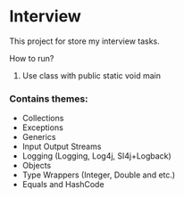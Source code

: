 # Interview
<p>This project for store my interview tasks.</p>
<p>How to run?</p>
<ol>
  <li>Use class with public static void main</li>
</ol>

<h3>Contains themes:</h3>
<ul>
  <li>Collections</li>
  <li>Exceptions</li>
  <li>Generics</li>
  <li>Input Output Streams</li>
  <li>Logging (Logging, Log4j, Sl4j+Logback)</li>
  <li>Objects</li>
  <li>Type Wrappers (Integer, Double and etc.)</li>
  <li>Equals and HashCode</li>
</ul>
